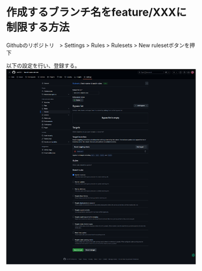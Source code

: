 # 作成するブランチ名をfeature/XXXに制限する方法

Githubのリポジトリ　> Settings > Rules > Rulesets > New rulesetボタンを押下

以下の設定を行い、登録する。<br>
![設定画面](./image.png)
